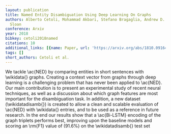 ```yaml
---
layout: publication
title: Named Entity Disambiguation Using Deep Learning On Graphs
authors: Alberto Cetoli, Mohammad Akbari, Stefano Bragaglia, Andrew D. O'Harney, Marc
  Sloan
conference: Arxiv
year: 2018
bibkey: cetoli2018named
citations: 10
additional_links: [{name: Paper, url: 'https://arxiv.org/abs/1810.09164'}]
tags: []
short_authors: Cetoli et al.
---
```

We tackle \ac\{NED\} by comparing entities in short sentences with \wikidata\{\}
graphs. Creating a context vector from graphs through deep learning is a
challenging problem that has never been applied to \ac\{NED\}. Our main
contribution is to present an experimental study of recent neural techniques,
as well as a discussion about which graph features are most important for the
disambiguation task. In addition, a new dataset (\wikidatadisamb\{\}) is created
to allow a clean and scalable evaluation of \ac\{NED\} with \wikidata\{\} entries,
and to be used as a reference in future research. In the end our results show
that a \ac\{Bi-LSTM\} encoding of the graph triplets performs best, improving
upon the baseline models and scoring an \rm\{F1\} value of \(91.6%\) on the
\wikidatadisamb\{\} test set